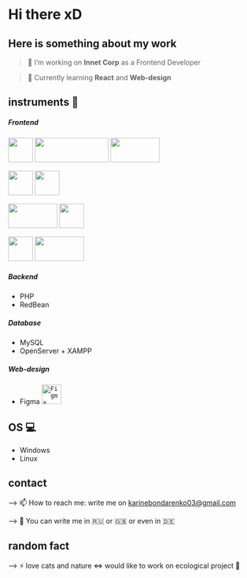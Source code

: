 # Hi there xD

## Here is something about my work

>🔭 I’m working on **Innet Corp** as a Frontend Developer

> 🌱 Currently learning **React** and **Web-design**


## instruments :construction:
<!-- [![Top Langs](https://github-readme-stats.vercel.app/api/top-langs/?username=LivingTribunal18&layout=compact)](https://github.com/anuraghazra/github-readme-stats)
 -->
##### Frontend
<img src="https://upload.wikimedia.org/wikipedia/commons/thumb/9/99/Unofficial_JavaScript_logo_2.svg/1200px-Unofficial_JavaScript_logo_2.svg.png" width="50px" height="50px" />     <img src="https://www.jsexpert.net/wp-content/uploads/2016/12/jquery.png" height="50px" width="150px" />     <img src="https://upload.wikimedia.org/wikipedia/commons/thumb/a/a7/React-icon.svg/1200px-React-icon.svg.png" width="100px" height="50px" />

<img src="https://upload.wikimedia.org/wikipedia/commons/thumb/6/61/HTML5_logo_and_wordmark.svg/1024px-HTML5_logo_and_wordmark.svg.png" width="50px" height="50px" />     <img src="https://upload.wikimedia.org/wikipedia/commons/thumb/d/d5/CSS3_logo_and_wordmark.svg/800px-CSS3_logo_and_wordmark.svg.png" width="50px" height="50px" /> 

<img width="100px" height="50px" src="https://upload.wikimedia.org/wikipedia/commons/thumb/9/96/Sass_Logo_Color.svg/1280px-Sass_Logo_Color.svg.png" />     <img src="https://stepansuvorov.com/blog/wp-content/uploads/2016/05/gulp-2x.png" height="50px" />

<img src="https://upload.wikimedia.org/wikipedia/commons/thumb/b/b2/Bootstrap_logo.svg/1280px-Bootstrap_logo.svg.png" height="50px" width="50px" />     <img src="https://hsto.org/getpro/habr/upload_files/347/9c7/408/3479c7408b480f8e2a02bfb118faad3d.png" height="50px" width="100px" />

##### Backend
- PHP 
- RedBean

##### Database
- MySQL 
- OpenServer + XAMPP 

##### Web-design
- Figma <code><img alt="Figma" width="40px" height="40px" src="https://cdn.worldvectorlogo.com/logos/figma-1.svg" /></code>


## OS :computer:
- Windows
- Linux


## contact
--> 📫 How to reach me: write me on karinebondarenko03@gmail.com

--> :round_pushpin: You can write me in  :ru:  or  :gb:  or  even in  :de:


## random fact
--> ⚡ love cats and nature <=> would like to work on ecological project :evergreen_tree:

